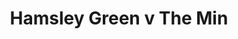 ---
year: "1991"
serialNumber: "0132" 
game: "Hamsley Green"
title: "Hamsley Green v The Min"
gameLocation: "Hamsley Green"
gameDate: "/1991"
shortReport: ""
result: ""
resultType: ""
type: "game"
---